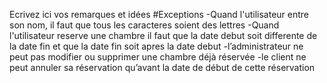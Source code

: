 Ecrivez ici vos remarques et idées
#Exceptions
-Quand l'utilisateur entre son nom, il faut que tous les caracteres soient des lettres
-Quand l'utilisateur reserve une chambre il faut que la date debut soit differente de la date fin et que la date fin soit apres la date debut
-l’administrateur ne peut pas modifier ou supprimer une chambre déjà réservée
-le client ne peut annuler sa réservation qu’avant la date de début de cette réservation
